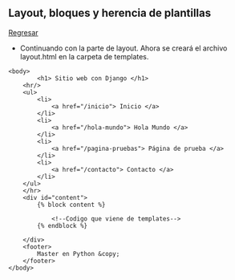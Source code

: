 ## Layout, bloques y herencia de plantillas

[Regresar](/CodingBootcampsESPOL-RDDW/)

+ Continuando con la parte de layout. Ahora se creará el archivo layout.html en la carpeta de templates.

```
<body>
        <h1> Sitio web con Django </h1>
    <hr/>
    <ul>
        <li>
            <a href="/inicio"> Inicio </a>
        </li>
        <li>
            <a href="/hola-mundo"> Hola Mundo </a>
        </li>
        <li>
            <a href="/pagina-pruebas"> Página de prueba </a>
        </li>
        <li>
            <a href="/contacto"> Contacto </a>
        </li>
    </ul>
    </hr>
    <div id="content">
        {% block content %}

            <!--Codigo que viene de templates-->
        {% endblock %}

    </div>
    <footer>
        Master en Python &copy;
    </footer>
</body>
```